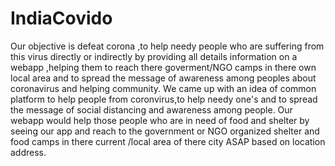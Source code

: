 # IndiaCovido
Our objective is defeat corona ,to help needy people who are suffering from this virus directly or indirectly by providing all details information on a webapp ,helping them to reach there goverment/NGO camps in there own local area and to spread the message of awareness among peoples about coronavirus and helping community.  We came up with an idea of common platform to help people from coronvirus,to help needy one's and to spread the message of social distancing and awareness among people. Our webapp would help those people who are in need of food and shelter by seeing our app and reach to the government or NGO organized shelter and food camps in there current /local area of there city ASAP based on location address. 

